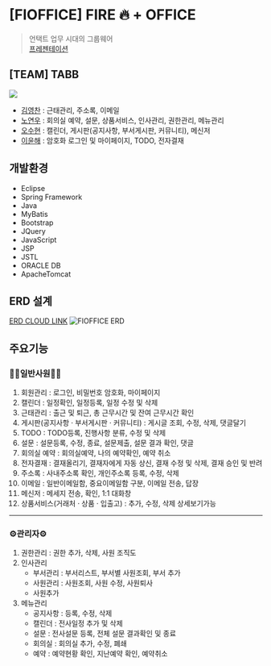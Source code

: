 # [FIOFFICE] FIRE 🔥 + OFFICE
> 언택트 업무 시대의 그룹웨어 <br>
> [프레젠테이션](https://www.miricanvas.com/v/18pghd)

## [TEAM] TABB
<a href="https://github.com/NoYeonWoo/fioffice/graphs/contributors">
   <img src="https://contrib.rocks/image?repo=NoYeonWoo/fioffice" />
</a>

- [김영찬](https://github.com/Desmond2429) : 근태관리, 주소록, 이메일
- [노연우](https://github.com/NoYeonWoo) : 회의실 예약, 설문, 상품서비스, 인사관리, 권한관리, 메뉴관리
- [오수현](https://github.com/osh11) : 캘린더, 게시판(공지사항, 부서게시판, 커뮤니티), 메신저
- [이윤해](https://github.com/yunhaeLee) : 암호화 로그인 및 마이페이지, TODO, 전자결재

## 개발환경
- Eclipse
- Spring Framework
- Java
- MyBatis
- Bootstrap
- JQuery
- JavaScript
- JSP
- JSTL
- ORACLE DB
- ApacheTomcat

## ERD 설계
[ERD CLOUD LINK](https://www.erdcloud.com/d/xMfGsvu28iBWJWbJw)
![FIOFFICE ERD](https://user-images.githubusercontent.com/40052386/114318576-908c5a80-9b48-11eb-95b4-e0d0bd0433f7.png)

## 주요기능
### 👩‍💼일반사원👨‍💼
1. 회원관리 : 로그인, 비밀번호 암호화, 마이페이지
2. 캘린더 : 일정확인, 일정등록, 일정 수정 및 삭제
3. 근태관리 : 출근 및 퇴근, 총 근무시간 및 잔여 근무시간 확인
4. 게시판(공지사항 · 부서게시판 · 커뮤니티) : 게시글 조회, 수정, 삭제, 댓글달기
5. TODO : TODO등록, 진행사항 분류, 수정 및 삭제
6. 설문 : 설문등록, 수정, 종료, 설문제출, 설문 결과 확인, 댓글
7. 회의실 예약 : 회의실예약, 나의 예약확인, 예약 취소
8. 전자결재 : 결재올리기, 결재자에게 자동 상신, 결재 수정 및 삭제, 결재 승인 및 반려
9. 주소록 : 사내주소록 확인, 개인주소록 등록, 수정, 삭제
10. 이메일 : 일반이메일함, 중요이메일함 구분, 이메일 전송, 답장
11. 메신저 : 메세지 전송, 확인, 1:1 대화창
12. 상품서비스(거래처 · 상품 · 입출고) : 추가, 수정, 삭제 상세보기가능
------------------------
### ⚙️관리자⚙️
1. 권한관리 : 권한 추가, 삭제, 사원 조직도
2. 인사관리 
   + 부서관리 : 부서리스트, 부서별 사원조회, 부서 추가
   + 사원관리 : 사원조회, 사원 수정, 사원퇴사
   + 사원추가
3. 메뉴관리
   + 공지사항 : 등록, 수정, 삭제
   + 캘린더 : 전사일정 추가 및 삭제
   + 설문 : 전사설문 등록, 전체 설문 결과확인 및 종료
   + 회의실 : 회의실 추가, 수정, 폐쇄
   + 예약 : 예약현황 확인, 지난예약 확인, 예약취소
